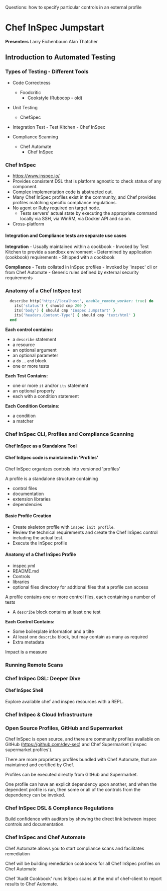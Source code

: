 Questions: how to specify particular controls in an external profile


Chef InSpec Jumpstart
======================

**Presenters**
Larry Eichenbaum
Alan Thatcher

Introduction to Automated Testing
-------------------------------------

### Types of Testing - Different Tools

  - Code Correctness
    - Foodcritic
		- Cookstyle (Rubocop - old)

  - Unit Testing
    - ChefSpec

  - Integration Test
		- Test Kitchen
		- Chef InSpec

  - Compliance Scanning
	  - Chef Automate
		- Chef InSpec

### Chef InSpec

  - https://www.inspec.io/
  - Provides consistent DSL that is platform agnostic to check status of any component.
  - Complex implementation code is abstracted out.
  - Many Chef InSpec profiles exist in the community, and Chef provides profiles matching specific compliance regulations.
  - No agent or Ruby required on target node.
	- Tests servers' actual state by executing the appropriate command locally via SSH, via WinRM, via Docker API and so on.
  - Cross-platform

#### Integration and Compliance tests are separate use cases

**Integration**
	- Usually maintained within a cookbook
	- Invoked by Test Kitchen to provide a sandbox environment
	- Determined by application (cookbook) requirements
	- Shipped with a cookbook

**Compliance**
	- Tests collated in InSpec profiles
	- Invoked by 'inspec' cli or from Chef Automate
	- Generic rules defined by external security requirements

### Anatomy of a Chef InSpec test

```ruby
  describe http('http://localhost', enable_remote_worker: true) do
    its('status') { should cmp 200 }
    its('body') { should cmp 'Inspec Jumpstart' }
    its('headers.Content-Type') { should cmp 'text/html' }
  end
```

**Each control contains:**
  - a `describe` statement
  - a resource
  - an optional argument
  - an optional parameter
  - a `do` ... `end` block
  - one or more tests

**Each Test Contains:**
  - one or more `it` and/or `its` statement
  - an optional property
  - each with a condition statement

**Each Condition Contains:**
  - a condition
  - a matcher

### Chef InSpec CLI, Profiles and Compliance Scanning

#### Chef InSpec as a Standalone Tool

#### Chef InSpec code is maintained in 'Profiles'

Chef InSpec organizes controls into versioned 'profiles'

A profile is a standalone structure containing
  - control files
  - documentation
  - extension libraries
  - dependencies

#### Basic Profile Creation

  - Create skeleton profile with `inspec init profile`.
  - Review the technical requirements and create the Chef InSpec control including the actual test.
  - Execute the InSpec profile

#### Anatomy of a Chef InSpec Profile

  - inspec.yml
  - README.md
  - Controls
  - libraries
  - optional files directory for addtional files that a profile can access

A profile contains one or more control files, each containing a number of tests

  - A `describe` block contains at least one test

**Each Control Contains:**
  - Some boilerplate information and a tilte
  - At least one `describe` block, but may contain as many as required
  - Extra metadata 

Impact is a measure

### Running Remote Scans

### Chef InSpec DSL: Deeper Dive

#### Chef InSpec Shell

Explore available chef and inspec resources with a REPL.

### Chef InSpec & Cloud Infrastructure

### Open Source Profiles, GitHub and Supermarket

Chef InSpec is open source, and there are community profiles available on GitHub (https://github.com/dev-sec) and Chef Supermarket (`inspec supermarket profiles').

There are more proprietary profiles bundled with Chef Automate, that are maintained and certified by Chef.

Profiles can be executed directly from GitHub and Supermarket.

One profile can have an explicit dependency upon another, and when the dependent profile is run, then some or all of the controls from the dependency can be invoked.

### Chef InSpec DSL & Compliance Regulations

Build confidence with auditors by showing the direct link between inspec controls and documentation.

### Chef InSpec and Chef Automate

Chef Automate allows you to start compliance scans and facilitates remediation

Chef will be building remediation cookbooks for all Chef InSpec profiles on Chef Automate

Chef 'Audit Cookbook' runs InSpec scans at the end of chef-client to report results to Chef Automate.
